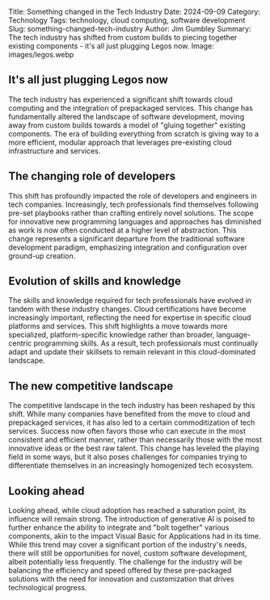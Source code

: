 Title: Something changed in the Tech Industry
Date: 2024-09-09
Category: Technology
Tags: technology, cloud computing, software development
Slug: something-changed-tech-industry
Author: Jim Gumbley
Summary: The tech industry has shifted from custom builds to piecing together existing components - it's all just plugging Legos now.
Image: images/legos.webp

## It's all just plugging Legos now

The tech industry has experienced a significant shift towards cloud computing and the integration of prepackaged services. This change has fundamentally altered the landscape of software development, moving away from custom builds towards a model of "gluing together" existing components. The era of building everything from scratch is giving way to a more efficient, modular approach that leverages pre-existing cloud infrastructure and services.

## The changing role of developers

This shift has profoundly impacted the role of developers and engineers in tech companies. Increasingly, tech professionals find themselves following pre-set playbooks rather than crafting entirely novel solutions. The scope for innovative new programming languages and approaches has diminished as work is now often conducted at a higher level of abstraction. This change represents a significant departure from the traditional software development paradigm, emphasizing integration and configuration over ground-up creation.

## Evolution of skills and knowledge

The skills and knowledge required for tech professionals have evolved in tandem with these industry changes. Cloud certifications have become increasingly important, reflecting the need for expertise in specific cloud platforms and services. This shift highlights a move towards more specialized, platform-specific knowledge rather than broader, language-centric programming skills. As a result, tech professionals must continually adapt and update their skillsets to remain relevant in this cloud-dominated landscape.

## The new competitive landscape

The competitive landscape in the tech industry has been reshaped by this shift. While many companies have benefited from the move to cloud and prepackaged services, it has also led to a certain commoditization of tech services. Success now often favors those who can execute in the most consistent and efficient manner, rather than necessarily those with the most innovative ideas or the best raw talent. This change has leveled the playing field in some ways, but it also poses challenges for companies trying to differentiate themselves in an increasingly homogenized tech ecosystem.

## Looking ahead

Looking ahead, while cloud adoption has reached a saturation point, its influence will remain strong. The introduction of generative AI is poised to further enhance the ability to integrate and "bolt together" various components, akin to the impact Visual Basic for Applications had in its time. While this trend may cover a significant portion of the industry's needs, there will still be opportunities for novel, custom software development, albeit potentially less frequently. The challenge for the industry will be balancing the efficiency and speed offered by these pre-packaged solutions with the need for innovation and customization that drives technological progress.